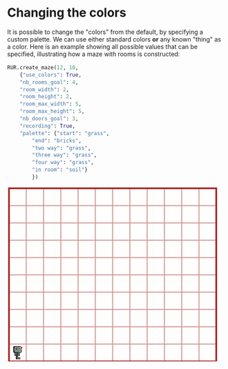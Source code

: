 
# Changing the colors

It is possible to change the "colors" from the default, by specifying a custom palette. We can use either standard colors **or** any known "thing" as a color. Here is an example showing all possible values that can be specified, illustrating how a maze with rooms is constructed:

```py
RUR.create_maze(12, 10,
    {"use_colors": True,
    "nb_rooms_goal": 4,
    "room_width": 2,
    "room_height": 2,
    "room_max_width": 5,
    "room_max_height": 5,
    "nb_doors_goal": 3,
    "recording": True,
    "palette": {"start": "grass",
        "end": "bricks",
        "two way": "grass",
        "three way": "grass",
        "four way": "grass",
        "in room": "soil"}
        })
```

![](/assets/maze_rooms.gif)
